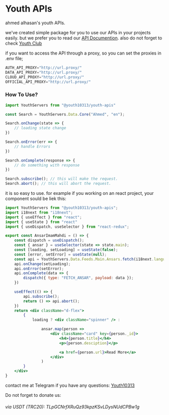 # Youth APIs
ahmed alhasan's youth APIs.

we've created simple package for you to use our APIs in your projects easily. but we prefer you to read our [API Documention](https://developers.ahmedalhasan.com/). also do not forget to check [Youth Club](https://ahmedalhasan.club)

if you want to access the API through a proxy, so you can set the proxies in .env file;
```javascript
AUTH_API_PROXY="http://url.proxy/"
DATA_API_PROXY="http://url.proxy/"
CLOUD_API_PROXY="http://url.proxy/"
OFFICIAL_API_PROXY="http://url.proxy/"
```


### How To Use?
```javascript
import YouthServers from "@youth10313/youth-apis"

const Search = YouthServers.Data.Core("Ahmed", "en");

Search.onChange(state => {
    // loading state change
})

Search.onError(err => {
    // handle Errors
})

Search.onComplete(response => {
    // do something with response
})

Search.subscribe(); // this will make the request.
Search.abort(); // this will abort the request.

```

it is so easy to use. for example if you working on an react project, your component sould be liek this:

```jsx
import YouthServers from "@youth10313/youth-apis";
import i18next from "i18next";
import { useEffect } from "react";
import { useState } from "react"
import { useDispatch, useSelector } from "react-redux";

export const AnsarImamMahdi = () => {
    const dispatch = useDispatch();
    const { ansar } = useSelector(state => state.main);
    const [loading, setLoading] = useState(false);
    const [error, setError] = useState(null);
    const api = YouthServers.Data.Feeds.Main.Ansars.fetch(i18next.language);
    api.onChange(setLoading);
    api.onError(setError);
    api.onComplete(data => {
        dispatch({ type: "FETCH_ANSAR", payload: data });
    })

    useEffect(() => {
        api.subscribe();
        return () => api.abort();
    })
    return <div className="d-flex">
        {
            loading ? <div className="spinner" /> :

                ansar.map(person =>
                    <div className="card" key={person._id}>
                        <h4>{person.title}</h4>
                        <p>{person.desciption}</p>

                        <a href={person.url}>Read More</a>
                    </div>
                )
        }
    </div>
} 

```

contact me at Telegram if you have any questions: [Youth10313](https://t.me/youth10313)

Do not forget to donate us:
###### via USDT (TRC20): TLpGCNrfXRuQz93kpzKSvLDysNUdCPBw1g
 
